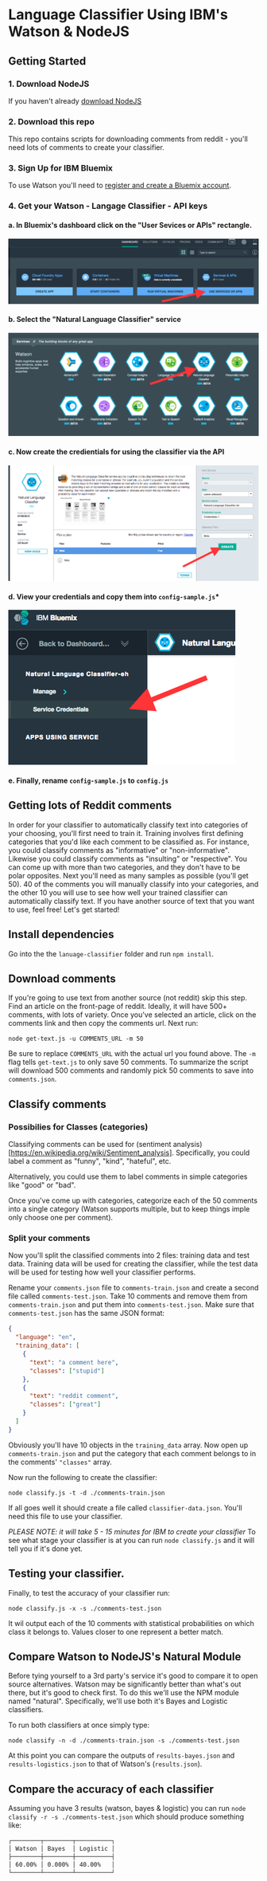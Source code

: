 # Language Classifier Using IBM's Watson & NodeJS


## Getting Started

### 1. Download NodeJS

If you haven't already [download NodeJS](https://nodejs.org/)

### 2. Download this repo

This repo contains scripts for downloading comments from reddit - you'll need lots of comments to create your classifier.

### 3. Sign Up for IBM Bluemix

To use Watson you'll need to [register and create a Bluemix account](https://console.ng.bluemix.net/registration/).

### 4. Get your Watson - Langage Classifier - API keys

#### a. In Bluemix's dashboard click on the "User Sevices or APIs" rectangle.

![Use Service](/screen-shots/1-use-service.png)

#### b. Select the "Natural Language Classifier" service

![Add Service](/screen-shots/2-add-service.png)

#### c. Now create the credientials for using the classifier via the API

![Create Credential](/screen-shots/3-create-credentials.png)

#### d. View your credentials and copy them into `config-sample.js`*

![View Credentials](/screen-shots/4-view-credentials.png)

#### e. Finally, rename `config-sample.js` to `config.js`

## Getting lots of Reddit comments

In order for your classifier to automatically classify text into categories of your choosing, you'll first need to train it. Training involves first defining categories that you'd like each comment to be classified as. For instance, you could classify comments as "informative" or "non-informative". Likewise you could classify comments as "insulting" or "respective". You can come up with more than two categories, and they don't have to be polar opposites. Next you'll need as many samples as possible (you'll get 50). 40 of the comments you will manually classify into your categories, and the other 10 you will use to see how well your trained classifier can automatically classify text. If you have another source of text that you want to use, feel free! Let's get started!

## Install dependencies

Go into the the `lanuage-classifier` folder and run `npm install`.

## Download comments

If you're going to use text from another source (not reddit) skip this step. Find an article on the front-page of reddit. Ideally, it will have 500+ comments, with lots of variety. Once you've selected an article, click on the comments link and then copy the comments url. Next run:

```
node get-text.js -u COMMENTS_URL -m 50
```

Be sure to replace `COMMENTS_URL` with the actual url you found above. The `-m` flag tells `get-text.js` to only save 50 comments. To summarize the script will download 500 comments and randomly pick 50 comments to save into `comments.json`.

## Classify comments

### Possibilies for Classes (categories)

Classifying comments can be used for (sentiment analysis)[https://en.wikipedia.org/wiki/Sentiment_analysis]. Specifically, you could label a comment as "funny", "kind", "hateful", etc. 

Alternatively, you could use them to label comments in simple categories like "good" or "bad".

Once you've come up with categories, categorize each of the 50 comments into a single category (Watson supports multiple, but to keep things imple only choose one per comment).

### Split your comments

Now you'll split the classified comments into 2 files: training data and test data. Training data will be used for creating the classifier, while the test data will be used for testing how well your classifier performs.

Rename your `comments.json` file to `comments-train.json` and create a second file called `comments-test.json`.  Take 10 comments and remove them from `comments-train.json` and put them into `comments-test.json`. Make sure that `comments-test.json` has the same JSON format:

```json
{
  "language": "en",
  "training_data": [
    {
      "text": "a comment here",
      "classes": ["stupid"]
    },
    {
      "text": "reddit comment",
      "classes": ["great"]
    }
  ]
}
```

Obviously you'll have 10 objects in the `training_data` array. Now open up `comments-train.json` and put the category that each comment belongs to in the comments' `"classes"` array.

Now run the following to create the classifier:

```
node classify.js -t -d ./comments-train.json
```

If all goes well it should create a file called `classifier-data.json`. You'll need this file to use your classifier. 

*PLEASE NOTE: it will take 5 - 15 minutes for IBM to create your classifier* To see what stage your classifier is at you can run `node classify.js` and it will tell you if it's done yet.

## Testing your classifier.

Finally, to test the accuracy of your classifier run:

```
node classify.js -x -s ./comments-test.json
```

It wil output each of the 10 comments with statistical probabilities on which class it belongs to. Values closer to one represent a better match.

## Compare Watson to NodeJS's Natural Module

Before tying yourself to a 3rd party's service it's good to compare it to open source alternatives. Watson may be significantly better than what's out there, but it's good to check first. To do this we'll use the NPM module named "natural". Specifically, we'll use both it's Bayes and Logistic classifiers. 

To run both classifiers at once simply type:

```
node classify -n -d ./comments-train.json -s ./comments-test.json
```

At this point you can compare the outputs of `results-bayes.json` and `results-logistics.json` to that of Watson's (`results.json`).

## Compare the accuracy of each classifier

Assuming you have 3 results (watson, bayes & logistic) you can run `node classify -r -s ./comments-test.json` which should produce something like:

```
┌────────┬────────┬──────────┐
│ Watson │ Bayes  │ Logistic │
├────────┼────────┼──────────┤
│ 60.00% │ 0.000% │ 40.00%   │
└────────┴────────┴──────────┘
```
